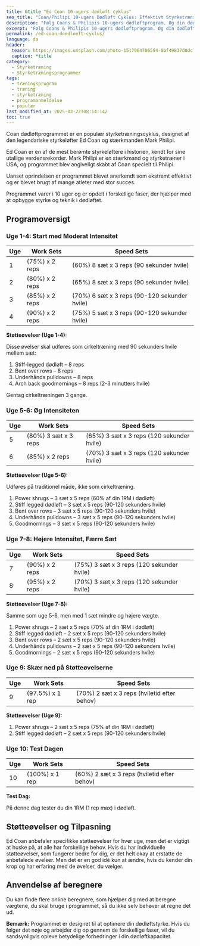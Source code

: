 ```yaml
---
title: &title "Ed Coan 10-ugers dødløft cyklus"
seo_title: "Coan/Philipi 10-ugers Dødløft Cyklus: Effektivt Styrketræningsprogram til Dødløft"
description: "Følg Coans & Philipis 10-ugers dødløftprogram. Øg din dødløftstyrke med en struktureret træningsplan og specifikke støtteøvelser."
excerpt: "Følg Coans & Philipis 10-ugers dødløftprogram. Øg din dødløftstyrke med en struktureret træningsplan og specifikke støtteøvelser."
permalink: /ed-coan-doedloeft-cyklus/
language: da
header:
  teaser: https://images.unsplash.com/photo-1517964706594-8bf49837d8dc?ixlib=rb-4.0.3&ixid=M3wxMjA3fDB8MHxwaG90by1wYWdlfHx8fGVufDB8fHx8fA%3D%3D&auto=format&fit=crop&h=300&w=400&q=10
  caption: *title
category:
  - Styrketræning
  - Styrketræningsprogrammer
tags:
  - træningsprogram
  - træning
  - styrketræning
  - programanmeldelse
  - populær
last_modified_at: 2025-03-22T08:14:14Z
toc: true
---
```


Coan dødløftprogrammet er en populær styrketræningscyklus, designet af den legendariske styrkeløfter Ed Coan og stærkmanden Mark Philipi.

Ed Coan er en af de mest berømte styrkeløftere i historien, kendt for sine utallige verdensrekorder. Mark Philipi er en stærkmand og styrketræner i USA, og programmet blev angiveligt skabt af Coan specielt til Philipi.

Uanset oprindelsen er programmet blevet anerkendt som ekstremt effektivt og er blevet brugt af mange atleter med stor succes.

Programmet varer i 10 uger og er opdelt i forskellige faser, der hjælper med at opbygge styrke og teknik i dødløftet.

## Programoversigt

### Uge 1-4: Start med Moderat Intensitet

| Uge  | **Work Sets**                 | **Speed Sets**                                 |
|------|-------------------------------|------------------------------------------------|
| 1    | (75%) x 2 reps                | (60%) 8 sæt x 3 reps (90 sekunder hvile)      |
| 2    | (80%) x 2 reps                | (65%) 8 sæt x 3 reps (90 sekunder hvile)      |
| 3    | (85%) x 2 reps                | (70%) 6 sæt x 3 reps (90-120 sekunder hvile)  |
| 4    | (90%) x 2 reps                | (75%) 5 sæt x 3 reps (90-120 sekunder hvile)  |

**Støtteøvelser (Uge 1-4):**

Disse øvelser skal udføres som cirkeltræning med 90 sekunders hvile mellem sæt:

1. Stiff-legged dødløft – 8 reps
2. Bent over rows – 8 reps
3. Underhånds pulldowns – 8 reps
4. Arch back goodmornings – 8 reps (2-3 minutters hvile)

Gentag cirkeltræningen 3 gange.

### Uge 5-6: Øg Intensiteten

| Uge  | **Work Sets**                 | **Speed Sets**                                 |
|------|-------------------------------|------------------------------------------------|
| 5    | (80%) 3 sæt x 3 reps          | (65%) 3 sæt x 3 reps (120 sekunder hvile)     |
| 6    | (85%) x 2 reps                | (70%) 3 sæt x 3 reps (120 sekunder hvile)     |

**Støtteøvelser (Uge 5-6):**

Udføres på traditionel måde, ikke som cirkeltræning.

1. Power shrugs – 3 sæt x 5 reps (60% af din 1RM i dødløft)
2. Stiff legged dødløft – 3 sæt x 5 reps (90-120 sekunders hvile)
3. Bent over rows – 3 sæt x 5 reps (90-120 sekunders hvile)
4. Underhånds pulldowns – 3 sæt x 5 reps (90-120 sekunders hvile)
5. Goodmornings – 3 sæt x 5 reps (90-120 sekunders hvile)

### Uge 7-8: Højere Intensitet, Færre Sæt

| Uge  | **Work Sets**                 | **Speed Sets**                                 |
|------|-------------------------------|------------------------------------------------|
| 7    | (90%) x 2 reps                | (75%) 3 sæt x 3 reps (120 sekunder hvile)     |
| 8    | (95%) x 2 reps                | (70%) 3 sæt x 3 reps (120 sekunder hvile)     |

**Støtteøvelser (Uge 7-8):**

Samme som uge 5-6, men med 1 sæt mindre og højere vægte.

1. Power shrugs – 2 sæt x 5 reps (70% af din 1RM i dødløft)
2. Stiff legged dødløft – 2 sæt x 5 reps (90-120 sekunders hvile)
3. Bent over rows – 2 sæt x 5 reps (90-120 sekunders hvile)
4. Underhånds pulldowns – 2 sæt x 5 reps (90-120 sekunders hvile)
5. Goodmornings – 2 sæt x 5 reps (90-120 sekunders hvile)

### Uge 9: Skær ned på Støtteøvelserne

| Uge  | **Work Sets**                 | **Speed Sets**                                 |
|------|-------------------------------|------------------------------------------------|
| 9    | (97.5%) x 1 rep               | (70%) 2 sæt x 3 reps (hviletid efter behov)    |

**Støtteøvelser (Uge 9):**
1. Power shrugs – 2 sæt x 5 reps (75% af din 1RM i dødløft)
2. Stiff legged dødløft – 2 sæt x 5 reps (90-120 sekunders hvile)

### Uge 10: Test Dagen

| Uge  | **Work Sets**                 | **Speed Sets**                                 |
|------|-------------------------------|------------------------------------------------|
| 10   | (100%) x 1 rep                | (60%) 2 sæt x 3 reps (hviletid efter behov)    |

**Test Dag:**

På denne dag tester du din 1RM (1 rep max) i dødløft.

## Støtteøvelser og Tilpasning

Ed Coan anbefaler specifikke støtteøvelser for hver uge, men det er vigtigt at huske på, at alle har forskellige behov. Hvis du har individuelle støtteøvelser, som fungerer bedre for dig, er det helt okay at erstatte de anbefalede øvelser. Men det er en god idé kun at ændre, hvis du kender din krop og har erfaring med de øvelser, du vælger.

## Anvendelse af beregnere

Du kan finde flere online beregnere, som hjælper dig med at beregne vægtene, du skal bruge i programmet, så du ikke selv behøver at regne det ud.

**Bemærk:** Programmet er designet til at optimere din dødløftstyrke. Hvis du følger det nøje og arbejder dig op gennem de forskellige faser, vil du sandsynligvis opleve betydelige forbedringer i din dødløftkapacitet.
